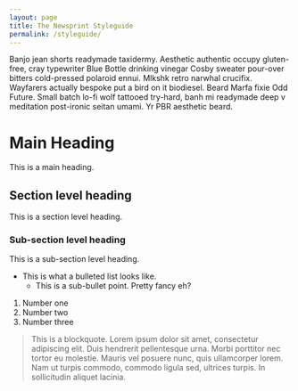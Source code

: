```yaml
---
layout: page
title: The Newsprint Styleguide
permalink: /styleguide/
---
```


Banjo jean shorts readymade taxidermy. Aesthetic authentic occupy gluten-free, cray typewriter Blue Bottle drinking vinegar Cosby sweater pour-over bitters cold-pressed polaroid ennui. Mlkshk retro narwhal crucifix. Wayfarers actually bespoke put a bird on it biodiesel. Beard Marfa fixie Odd Future. Small batch lo-fi wolf tattooed try-hard, banh mi readymade deep v meditation post-ironic seitan umami. Yr PBR aesthetic beard.

# Main Heading

This is a main heading. 

## Section level heading

This is a section level heading.

### Sub-section level heading

This is a sub-section level heading.

- This is what a bulleted list looks like.
    - This is a sub-bullet point. Pretty fancy eh?

1. Number one
2. Number two
3. Number three

> This is a blockquote. Lorem ipsum dolor sit amet, consectetur adipiscing elit. Duis hendrerit pellentesque urna. Morbi porttitor nec tortor eu molestie. Mauris vel posuere nunc, quis ullamcorper lorem. Nam ut turpis commodo, commodo ligula sed, ultrices turpis. In sollicitudin aliquet lacinia. 